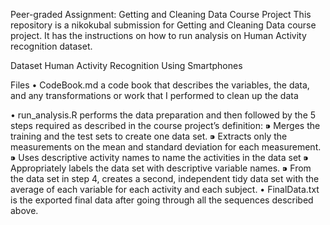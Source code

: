 Peer-graded Assignment: Getting and Cleaning Data Course Project
This repository is a nikokubal submission for Getting and Cleaning Data course project. It has the instructions on how to run analysis on Human Activity recognition dataset.

Dataset
Human Activity Recognition Using Smartphones

Files
  • CodeBook.md a code book that describes the variables, the data, and any transformations or work that I performed to clean up the data

  • run_analysis.R performs the data preparation and then followed by the 5 steps required as described in the course project’s definition:
       ⁍ Merges the training and the test sets to create one data set.
       ⁍ Extracts only the measurements on the mean and standard deviation for each measurement.
       ⁍ Uses descriptive activity names to name the activities in the data set
       ⁍ Appropriately labels the data set with descriptive variable names.
       ⁍ From the data set in step 4, creates a second, independent tidy data set with the average of each variable for each activity and each subject.
  • FinalData.txt is the exported final data after going through all the sequences described above.
